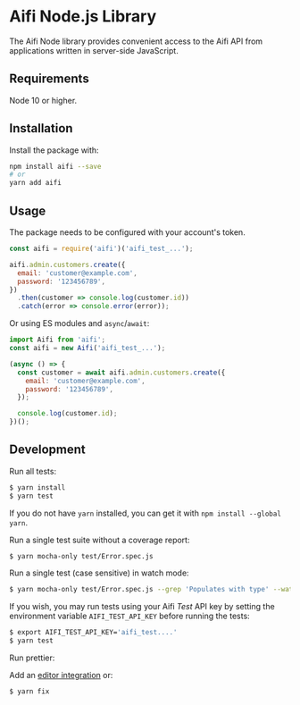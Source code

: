 # Aifi Node.js Library

The Aifi Node library provides convenient access to the Aifi API from
applications written in server-side JavaScript.

## Requirements

Node 10 or higher.

## Installation

Install the package with:

```sh
npm install aifi --save
# or
yarn add aifi
```

## Usage

The package needs to be configured with your account's token.

<!-- prettier-ignore -->
```js
const aifi = require('aifi')('aifi_test_...');

aifi.admin.customers.create({
  email: 'customer@example.com',
  password: '123456789',
})
  .then(customer => console.log(customer.id))
  .catch(error => console.error(error));
```

Or using ES modules and `async`/`await`:

```js
import Aifi from 'aifi';
const aifi = new Aifi('aifi_test_...');

(async () => {
  const customer = await aifi.admin.customers.create({
    email: 'customer@example.com',
    password: '123456789',
  });

  console.log(customer.id);
})();
```

## Development

Run all tests:

```bash
$ yarn install
$ yarn test
```

If you do not have `yarn` installed, you can get it with `npm install --global yarn`.

Run a single test suite without a coverage report:

```bash
$ yarn mocha-only test/Error.spec.js
```

Run a single test (case sensitive) in watch mode:

```bash
$ yarn mocha-only test/Error.spec.js --grep 'Populates with type' --watch
```

If you wish, you may run tests using your Aifi _Test_ API key by setting the
environment variable `AIFI_TEST_API_KEY` before running the tests:

```bash
$ export AIFI_TEST_API_KEY='aifi_test....'
$ yarn test
```

Run prettier:

Add an [editor integration](https://prettier.io/docs/en/editors.html) or:

```bash
$ yarn fix
```
